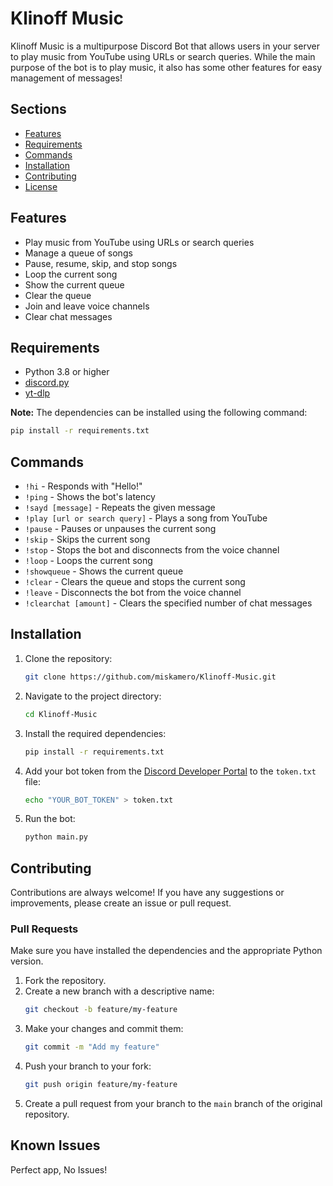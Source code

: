 # Klinoff Music

Klinoff Music is a multipurpose Discord Bot that allows users in your server to play music from YouTube using URLs or search queries. While the main purpose of the bot is to play music, it also has some other features for easy management of messages!

## Sections

- [Features](#features)
- [Requirements](#requirements)
- [Commands](#commands)
- [Installation](#installation)
- [Contributing](#contributing)
- [License](#license)

## Features

- Play music from YouTube using URLs or search queries
- Manage a queue of songs
- Pause, resume, skip, and stop songs
- Loop the current song
- Show the current queue
- Clear the queue
- Join and leave voice channels
- Clear chat messages

## Requirements

- Python 3.8 or higher
- [discord.py](https://pypi.org/project/discord.py/)
- [yt-dlp](https://pypi.org/project/youtube-dl/)

**Note:** The dependencies can be installed using the following command:
```sh
pip install -r requirements.txt
```

## Commands

- `!hi` - Responds with "Hello!"
- `!ping` - Shows the bot's latency
- `!sayd [message]` - Repeats the given message
- `!play [url or search query]` - Plays a song from YouTube
- `!pause` - Pauses or unpauses the current song
- `!skip` - Skips the current song
- `!stop` - Stops the bot and disconnects from the voice channel
- `!loop` - Loops the current song
- `!showqueue` - Shows the current queue
- `!clear` - Clears the queue and stops the current song
- `!leave` - Disconnects the bot from the voice channel
- `!clearchat [amount]` - Clears the specified number of chat messages

## Installation

1. Clone the repository:
    ```sh
    git clone https://github.com/miskamero/Klinoff-Music.git
    ```
2. Navigate to the project directory:
    ```sh
    cd Klinoff-Music
    ```
3. Install the required dependencies:
    ```sh
    pip install -r requirements.txt
    ```
4. Add your bot token from the [Discord Developer Portal](https://discord.com/developers/applications) to the `token.txt` file:
    ```sh
    echo "YOUR_BOT_TOKEN" > token.txt
    ```
5. Run the bot:
    ```sh
    python main.py
    ```


## Contributing

Contributions are always welcome! If you have any suggestions or improvements, please create an issue or pull request.

### Pull Requests

Make sure you have installed the dependencies and the appropriate Python version.

1. Fork the repository.
2. Create a new branch with a descriptive name:
    ```sh
    git checkout -b feature/my-feature
    ```
3. Make your changes and commit them:
    ```sh
    git commit -m "Add my feature"
    ```
4. Push your branch to your fork:
    ```sh
    git push origin feature/my-feature
    ```
5. Create a pull request from your branch to the `main` branch of the original repository.

## Known Issues

Perfect app, No Issues!